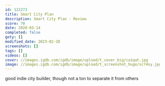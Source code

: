 ```yaml
---
id: 122273
title: Smart City Plan
description: Smart City Plan - Review
score: 70
date: 2020-03-14
completed: false
goty: []
modified_date: 2023-02-28
screenshots: []
tags: []
videos: []
cover: //images.igdb.com/igdb/image/upload/t_cover_big/co1qat.jpg
image: //images.igdb.com/igdb/image/upload/t_screenshot_huge/sc74sy.jpg
---
```

good indie city builder, though not a ton to separate it from others